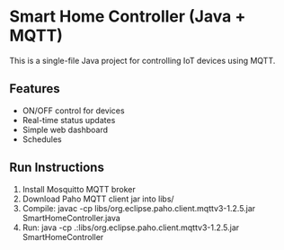 # Smart Home Controller (Java + MQTT)

This is a single-file Java project for controlling IoT devices using MQTT.

## Features
- ON/OFF control for devices
- Real-time status updates
- Simple web dashboard
- Schedules

## Run Instructions
1. Install Mosquitto MQTT broker
2. Download Paho MQTT client jar into libs/
3. Compile:
    javac -cp libs/org.eclipse.paho.client.mqttv3-1.2.5.jar SmartHomeController.java
4. Run:
    java -cp .:libs/org.eclipse.paho.client.mqttv3-1.2.5.jar SmartHomeController
